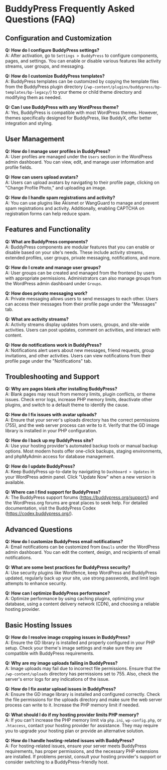 # BuddyPress Frequently Asked Questions (FAQ)

## Configuration and Customization

**Q: How do I configure BuddyPress settings?**  
A: After activation, go to `Settings > BuddyPress` to configure components, pages, and settings. You can enable or disable various features like activity streams, user groups, and messaging.

**Q: How do I customize BuddyPress templates?**  
A: BuddyPress templates can be customized by copying the template files from the BuddyPress plugin directory (`/wp-content/plugins/buddypress/bp-templates/bp-legacy/`) to your theme or child theme directory and modifying them as needed.

**Q: Can I use BuddyPress with any WordPress theme?**  
A: Yes, BuddyPress is compatible with most WordPress themes. However, themes specifically designed for BuddyPress, like BuddyX, offer better integration and styling.

## User Management

**Q: How do I manage user profiles in BuddyPress?**  
A: User profiles are managed under the `Users` section in the WordPress admin dashboard. You can view, edit, and manage user information and profile fields.

**Q: How can users upload avatars?**  
A: Users can upload avatars by navigating to their profile page, clicking on "Change Profile Photo," and uploading an image.

**Q: How do I handle spam registrations and activity?**  
A: You can use plugins like Akismet or WangGuard to manage and prevent spam registrations and activity. Additionally, enabling CAPTCHA on registration forms can help reduce spam.

## Features and Functionality

**Q: What are BuddyPress components?**  
A: BuddyPress components are modular features that you can enable or disable based on your site's needs. These include activity streams, extended profiles, user groups, private messaging, notifications, and more.

**Q: How do I create and manage user groups?**  
A: User groups can be created and managed from the frontend by users with appropriate permissions. Administrators can also manage groups from the WordPress admin dashboard under `Groups`.

**Q: How does private messaging work?**  
A: Private messaging allows users to send messages to each other. Users can access their messages from their profile page under the "Messages" tab.

**Q: What are activity streams?**  
A: Activity streams display updates from users, groups, and site-wide activities. Users can post updates, comment on activities, and interact with content.

**Q: How do notifications work in BuddyPress?**  
A: Notifications alert users about new messages, friend requests, group invitations, and other activities. Users can view notifications from their profile page under the "Notifications" tab.

## Troubleshooting and Support

**Q: Why are pages blank after installing BuddyPress?**  
A: Blank pages may result from memory limits, plugin conflicts, or theme issues. Check error logs, increase PHP memory limits, deactivate other plugins, and switch to a default theme to identify the cause.

**Q: How do I fix issues with avatar uploads?**  
A: Ensure that your server's uploads directory has the correct permissions (755), and the web server process can write to it. Verify that the GD image library is installed in your PHP configuration.

**Q: How do I back up my BuddyPress site?**  
A: Use your hosting provider's automated backup tools or manual backup options. Most modern hosts offer one-click backups, staging environments, and phpMyAdmin access for database management.

**Q: How do I update BuddyPress?**  
A: Keep BuddyPress up-to-date by navigating to `Dashboard > Updates` in your WordPress admin panel. Click "Update Now" when a new version is available.

**Q: Where can I find support for BuddyPress?**  
A: The BuddyPress support forums (https://buddypress.org/support/) and the WordPress.org forums are great places to seek help. For detailed documentation, visit the BuddyPress Codex (https://codex.buddypress.org/).

## Advanced Questions

**Q: How do I customize BuddyPress email notifications?**  
A: Email notifications can be customized from `Emails` under the WordPress admin dashboard. You can edit the content, design, and recipients of email notifications.

**Q: What are some best practices for BuddyPress security?**  
A: Use security plugins like Wordfence, keep WordPress and BuddyPress updated, regularly back up your site, use strong passwords, and limit login attempts to enhance security.

**Q: How can I optimize BuddyPress performance?**  
A: Optimize performance by using caching plugins, optimizing your database, using a content delivery network (CDN), and choosing a reliable hosting provider.

## Basic Hosting Issues

**Q: How do I resolve image cropping issues in BuddyPress?**  
A: Ensure the GD library is installed and properly configured in your PHP setup. Check your theme's image settings and make sure they are compatible with BuddyPress requirements.

**Q: Why are my image uploads failing in BuddyPress?**  
A: Image uploads may fail due to incorrect file permissions. Ensure that the `/wp-content/uploads` directory has permissions set to 755. Also, check the server's error logs for any indications of the issue.

**Q: How do I fix avatar upload issues in BuddyPress?**  
A: Ensure the GD image library is installed and configured correctly. Check the file permissions for the uploads directory and make sure the web server process can write to it. Increase the PHP memory limit if needed.

**Q: What should I do if my hosting provider limits PHP memory?**  
A: If you can't increase the PHP memory limit via `php.ini`, `wp-config.php`, or `.htaccess`, contact your hosting provider for assistance. They may require you to upgrade your hosting plan or provide an alternative solution.

**Q: How do I handle hosting-related issues with BuddyPress?**  
A: For hosting-related issues, ensure your server meets BuddyPress requirements, has proper permissions, and the necessary PHP extensions are installed. If problems persist, consult your hosting provider's support or consider switching to a BuddyPress-friendly host.
